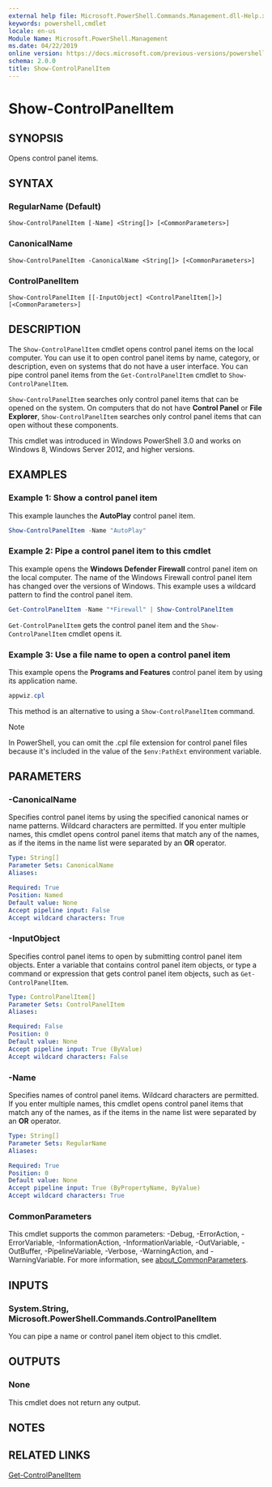 ```yaml
---
external help file: Microsoft.PowerShell.Commands.Management.dll-Help.xml
keywords: powershell,cmdlet
locale: en-us
Module Name: Microsoft.PowerShell.Management
ms.date: 04/22/2019
online version: https://docs.microsoft.com/previous-versions/powershell/module/microsoft.powershell.management/show-controlpanelitem?view=powershell-4.0&WT.mc_id=ps-gethelp
schema: 2.0.0
title: Show-ControlPanelItem
---
```

# Show-ControlPanelItem

## SYNOPSIS
Opens control panel items.

## SYNTAX

### RegularName (Default)

```
Show-ControlPanelItem [-Name] <String[]> [<CommonParameters>]
```

### CanonicalName

```
Show-ControlPanelItem -CanonicalName <String[]> [<CommonParameters>]
```

### ControlPanelItem

```
Show-ControlPanelItem [[-InputObject] <ControlPanelItem[]>] [<CommonParameters>]
```

## DESCRIPTION

The `Show-ControlPanelItem` cmdlet opens control panel items on the local computer. You can use it
to open control panel items by name, category, or description, even on systems that do not have a
user interface. You can pipe control panel items from the `Get-ControlPanelItem` cmdlet to
`Show-ControlPanelItem`.

`Show-ControlPanelItem` searches only control panel items that can be opened on the system. On
computers that do not have **Control Panel** or **File Explorer**, `Show-ControlPanelItem` searches
only control panel items that can open without these components.

This cmdlet was introduced in Windows PowerShell 3.0 and works on Windows 8, Windows Server 2012,
and higher versions.

## EXAMPLES

### Example 1: Show a control panel item

This example launches the **AutoPlay** control panel item.

```powershell
Show-ControlPanelItem -Name "AutoPlay"
```

### Example 2: Pipe a control panel item to this cmdlet

This example opens the **Windows Defender Firewall** control panel item on the local computer.
The name of the Windows Firewall control panel item has changed over the versions of Windows. This
example uses a wildcard pattern to find the control panel item.

```powershell
Get-ControlPanelItem -Name "*Firewall" | Show-ControlPanelItem
```

`Get-ControlPanelItem` gets the control panel item and the `Show-ControlPanelItem` cmdlet opens
it.

### Example 3: Use a file name to open a control panel item

This example opens the **Programs and Features** control panel item by using its application name.

```powershell
appwiz.cpl
```

This method is an alternative to using a `Show-ControlPanelItem` command.

> [!NOTE]
> In PowerShell, you can omit the .cpl file extension for control panel files because it's included
> in the value of the `$env:PathExt` environment variable.

## PARAMETERS

### -CanonicalName

Specifies control panel items by using the specified canonical names or name patterns. Wildcard
characters are permitted. If you enter multiple names, this cmdlet opens control panel items that
match any of the names, as if the items in the name list were separated by an **OR** operator.

```yaml
Type: String[]
Parameter Sets: CanonicalName
Aliases:

Required: True
Position: Named
Default value: None
Accept pipeline input: False
Accept wildcard characters: True
```

### -InputObject

Specifies control panel items to open by submitting control panel item objects. Enter a variable
that contains control panel item objects, or type a command or expression that gets control panel
item objects, such as `Get-ControlPanelItem`.

```yaml
Type: ControlPanelItem[]
Parameter Sets: ControlPanelItem
Aliases:

Required: False
Position: 0
Default value: None
Accept pipeline input: True (ByValue)
Accept wildcard characters: False
```

### -Name

Specifies names of control panel items. Wildcard characters are permitted. If you enter multiple
names, this cmdlet opens control panel items that match any of the names, as if the items in the
name list were separated by an **OR** operator.

```yaml
Type: String[]
Parameter Sets: RegularName
Aliases:

Required: True
Position: 0
Default value: None
Accept pipeline input: True (ByPropertyName, ByValue)
Accept wildcard characters: True
```

### CommonParameters

This cmdlet supports the common parameters: -Debug, -ErrorAction, -ErrorVariable,
-InformationAction, -InformationVariable, -OutVariable, -OutBuffer, -PipelineVariable, -Verbose,
-WarningAction, and -WarningVariable. For more information, see [about_CommonParameters](https://go.microsoft.com/fwlink/?LinkID=113216).

## INPUTS

### System.String, Microsoft.PowerShell.Commands.ControlPanelItem

You can pipe a name or control panel item object to this cmdlet.

## OUTPUTS

### None

This cmdlet does not return any output.

## NOTES

## RELATED LINKS

[Get-ControlPanelItem](Get-ControlPanelItem.md)

